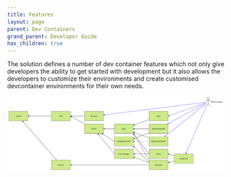 ```yaml
---
title: Features
layout: page
parent: Dev Containers
grand_parent: Developer Guide
has_children: true
---
```


The solution defines a number of dev container features which not only give developers the ability to get started with development but it also allows the developers to customize their environments and create customised devcontainer environments for their own needs.

![Dependancies](dependancies.png)